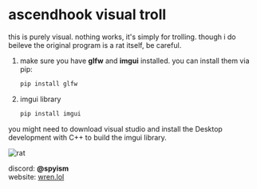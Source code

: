 # ascendhook visual troll

this is purely visual. nothing works, it's simply for trolling. 
though i do beileve the original program is a rat itself, be careful.

1. make sure you have **glfw** and **imgui** installed. you can install them via pip:
   ```bash
   pip install glfw

2. imgui library
   ```bash
   pip install imgui

you might need to download visual studio and install the Desktop development with C++ to build the imgui library.


![rat](showcase.jpg)

discord: **@spyism**  
website: [wren.lol](https://wren.lol/)
